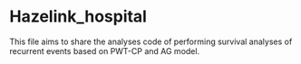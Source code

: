 # Hazelink_hospital
This file aims to share the analyses code of performing survival analyses of recurrent events based on PWT-CP and AG model.
